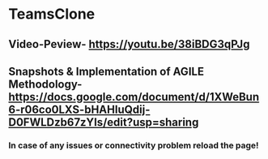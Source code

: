 # TeamsClone


## Video-Peview- https://youtu.be/38iBDG3qPJg
## Snapshots & Implementation of AGILE Methodology- https://docs.google.com/document/d/1XWeBun6-r06co0LXS-bHAHluQdij-D0FWLDzb67zYIs/edit?usp=sharing

### In case of any issues or connectivity problem reload the page!
